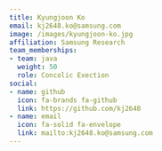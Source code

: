 ```yaml
---
title: Kyungjoon Ko
email: kj2648.ko@samsung.com
image: /images/kyungjoon-ko.jpg
affiliation: Samsung Research
team_memberships:
- team: java
  weight: 50
  role: Concolic Exection
social:
- name: github
  icon: fa-brands fa-github
  link: https://github.com/kj2648
- name: email
  icon: fa-solid fa-envelope
  link: mailto:kj2648.ko@samsung.com
---
```


